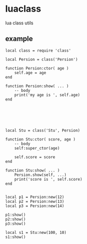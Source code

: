 # luaclass
lua class utils


## example
    local class = require 'class'

    local Persion = class('Persion')

    function Persion:ctor( age )
        self.age = age
    end

    function Persion:show( ... )
        -- body
        print('my age is ', self.age)
    end






    local Stu = class('Stu', Persion)

    function Stu:ctor( score, age )
        -- body
        self:super_ctor(age)

        self.score = score
    end

    function Stu:show( ... )
        Persion.show(self, ...)
        print('score is ', self.score)
    end


    local p1 = Persion:new(12)
    local p2 = Persion:new(13)
    local p3 = Persion:new(14)

    p1:show()
    p2:show()
    p3:show()

    local s1 = Stu:new(100, 10)
    s1:show()
